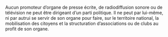 Aucun promoteur d’organe de presse écrite, de radiodiffusion sonore ou de télévision ne peut être dirigeant d’un parti politique.
Il ne peut par lui-même, ni par autrui se servir de son organe pour faire, sur le territoire national, la mobilisation des citoyens et la structuration d’associations ou de clubs au profit de son organe.